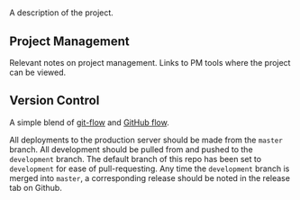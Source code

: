 # <Project Name>

A description of the project.

## Project Management

Relevant notes on project management. Links to PM tools where the project can be viewed.

## Version Control

A simple blend of [git-flow](http://nvie.com/posts/a-successful-git-branching-model/) and [GitHub flow](https://guides.github.com/introduction/flow/).

All deployments to the production server should be made from the `master` branch. All development should be pulled from and pushed to the `development` branch. The default branch of this repo has been set to `development` for ease of pull-requesting. Any time the `development` branch is merged into `master`, a corresponding release should be noted in the release tab on Github.
